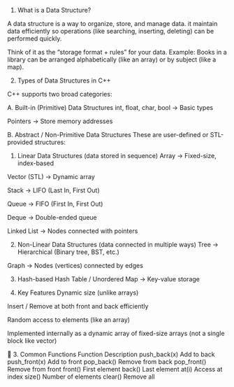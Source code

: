 1. What is a Data Structure?

A data structure is a way to organize, store, and manage data.
it maintain data efficiently so operations (like searching, inserting, deleting) can be performed quickly.

Think of it as the “storage format + rules” for your data.
Example: Books in a library can be arranged alphabetically (like an array) or by subject (like a map).

2. Types of Data Structures in C++

C++ supports two broad categories:

A. Built-in (Primitive) Data Structures
   int, float, char, bool → Basic types

   Pointers → Store memory addresses

B. Abstract / Non-Primitive Data Structures
These are user-defined or STL-provided structures:

1. Linear Data Structures (data stored in sequence)
Array → Fixed-size, index-based

Vector (STL) → Dynamic array

Stack → LIFO (Last In, First Out)

Queue → FIFO (First In, First Out)

Deque → Double-ended queue

Linked List → Nodes connected with pointers

2. Non-Linear Data Structures (data connected in multiple ways)
Tree → Hierarchical (Binary tree, BST, etc.)

Graph → Nodes (vertices) connected by edges

3. Hash-based
Hash Table / Unordered Map → Key-value storage



2. Key Features
Dynamic size (unlike arrays)

Insert / Remove at both front and back efficiently

Random access to elements (like an array)

Implemented internally as a dynamic array of fixed-size arrays (not a single block like vector)

🔹 3. Common Functions
Function	Description
push_back(x)	Add to back
push_front(x)	Add to front
pop_back()	Remove from back
pop_front()	Remove from front
front()	First element
back()	Last element
at(i)	Access at index
size()	Number of elements
clear()	Remove all